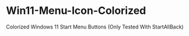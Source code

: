 # Win11-Menu-Icon-Colorized
Colorized Windows 11 Start Menu Buttons (Only Tested With StartAllBack)

